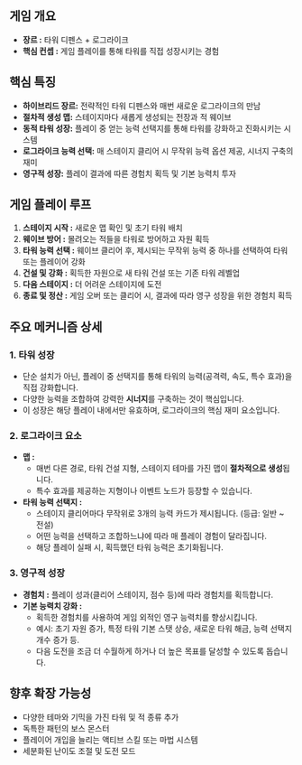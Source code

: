 ##  게임 개요

*   **장르 :** 타워 디펜스 + 로그라이크 
*   **핵심 컨셉 :** 게임 플레이를 통해 타워를 직접 성장시키는 경험

##  핵심 특징

*   **하이브리드 장르:** 전략적인 타워 디펜스와 매번 새로운 로그라이크의 만남
*   **절차적 생성 맵:** 스테이지마다 새롭게 생성되는 전장과 적 웨이브
*   **동적 타워 성장:** 플레이 중 얻는 능력 선택지를 통해 타워를 강화하고 진화시키는 시스템
*   **로그라이크 능력 선택:** 매 스테이지 클리어 시 무작위 능력 옵션 제공, 시너지 구축의 재미
*   **영구적 성장:** 플레이 결과에 따른 경험치 획득 및 기본 능력치 투자

##  게임 플레이 루프

1.  **스테이지 시작 :** 새로운 맵 확인 및 초기 타워 배치
2.  **웨이브 방어 :** 몰려오는 적들을 타워로 방어하고 자원 획득
3.  **타워 능력 선택 :** 웨이브 클리어 후, 제시되는 무작위 능력 중 하나를 선택하여 타워 또는 플레이어 강화
4.  **건설 및 강화 :** 획득한 자원으로 새 타워 건설 또는 기존 타워 레벨업
5.  **다음 스테이지 :** 더 어려운 스테이지에 도전
6.  **종료 및 정산 :** 게임 오버 또는 클리어 시, 결과에 따라 영구 성장을 위한 경험치 획득

##  주요 메커니즘 상세 

### 1. 타워 성장 

*   단순 설치가 아닌, 플레이 중 선택지를 통해 타워의 능력(공격력, 속도, 특수 효과)을 직접 강화합니다.
*   다양한 능력을 조합하여 강력한 **시너지**를 구축하는 것이 핵심입니다.
*   이 성장은 해당 플레이 내에서만 유효하며, 로그라이크의 핵심 재미 요소입니다.

### 2. 로그라이크 요소

*   **맵 :**
    *   매번 다른 경로, 타워 건설 지형, 스테이지 테마를 가진 맵이 **절차적으로 생성**됩니다.
    *   특수 효과를 제공하는 지형이나 이벤트 노드가 등장할 수 있습니다.
*   **타워 능력 선택지 :**
    *   스테이지 클리어마다 무작위로 3개의 능력 카드가 제시됩니다. (등급: 일반 ~ 전설)
    *   어떤 능력을 선택하고 조합하느냐에 따라 매 플레이 경험이 달라집니다.
    *   해당 플레이 실패 시, 획득했던 타워 능력은 초기화됩니다.

### 3. 영구적 성장

*   **경험치 :** 플레이 성과(클리어 스테이지, 점수 등)에 따라 경험치를 획득합니다.
*   **기본 능력치 강화 :**
    *   획득한 경험치를 사용하여 게임 외적인 영구 능력치를 향상시킵니다.
    *   예시: 초기 자원 증가, 특정 타워 기본 스탯 상승, 새로운 타워 해금, 능력 선택지 개수 증가 등.
    *   다음 도전을 조금 더 수월하게 하거나 더 높은 목표를 달성할 수 있도록 돕습니다.

##  향후 확장 가능성 

*   다양한 테마와 기믹을 가진 타워 및 적 종류 추가
*   독특한 패턴의 보스 몬스터
*   플레이어 개입을 늘리는 액티브 스킬 또는 마법 시스템
*   세분화된 난이도 조절 및 도전 모드